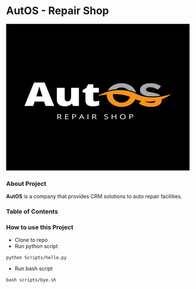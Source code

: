 # AutOS - Repair Shop

<img src="images/AutOS.png" alt="logo" width="500" height="400">

### About Project
**AutOS** is a company that provides CRM solutions to auto repair facilities.

### Table of Contents

### How to use this Project
 
- Clone to repo
- Run python script
```
python Scripts/hello.py
```
- Run bash script
```
bash scripts/bye.sh
```

